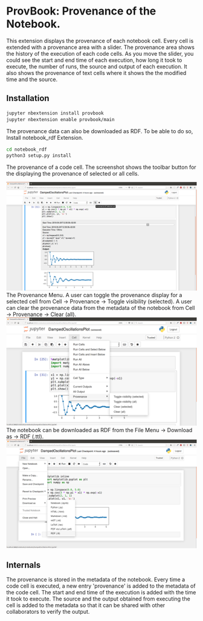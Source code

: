 ProvBook: Provenance of the Notebook.
============

This extension displays the provenance of each notebook cell.
Every cell is extended with a provenance area with a slider. The provenance area shows the history of the execution of each code cells. As you move the slider, you could see the start and end time of each execution, how long it took to execute, the number of runs, the source and output of each execution. It also shows the provenance of text cells where it shows the the modified time and the source.

Installation
-------------
```bash
jupyter nbextension install provbook
jupyter nbextension enable provbook/main
```
The provenance data can also be downloaded as RDF. To be able to do so, Install notebook_rdf Extension.
```bash
cd notebook_rdf
python3 setup.py install
```
The provenance of a code cell. The screenshot shows the toolbar button for the displaying the provenance of selected or all cells.

![Provenance of a code cell](screenshot2.png)
The Provenance Menu.
A user can toggle the provenance display for a selected cell from Cell -> Provenance -> Toggle visibility (selected).
A user can clear the provenance data from the metadata of the notebook from Cell -> Provenance -> Clear (all).
![Provenance Menu](screenshot3.png)
The notebook can be downloaded as RDF from the File Menu -> Download as -> RDF (.ttl).
![Download notebook as a Turtle document](screenshot1.png)


Internals
-----------
The provenance is stored in the metadata of the notebook. Every time a code cell is executed, a new entry 'provenance' is added to the metadata of the code cell. The start and end time of the execution is added with the time it took to execute. The source and the output obtained from executing the cell is added to the metadata so that it can be shared with other collaborators to verify the output.
